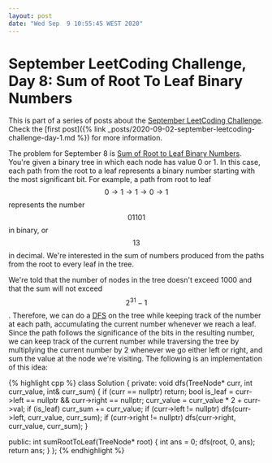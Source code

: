 ```yaml
---
layout: post
date: "Wed Sep  9 10:55:45 WEST 2020"
---
```


# September LeetCoding Challenge, Day 8: Sum of Root To Leaf Binary Numbers

<div class="message" markdown="1">

This is part of a series of posts about the [September LeetCoding
Challenge][september-challenge]. Check the [first post]({% link
_posts/2020-09-02-september-leetcoding-challenge-day-1.md %}) for more
information.

</div>

The problem for September 8 is [Sum of Root to Leaf Binary Numbers][problem].
You're given a binary tree in which each node has value 0 or 1. In this case,
each path from the root to a leaf represents a binary number starting with the
most significant bit. For example, a path from root to leaf $$0 \rightarrow 1
\rightarrow 1 \rightarrow 0 \rightarrow 1$$ represents the number $$01101$$ in
binary, or $$13$$ in decimal. We're interested in the sum of numbers produced
from the paths from the root to every leaf in the tree.

We're told that the number of nodes in the tree doesn't exceed 1000 and that the
sum will not exceed $$2^{31} - 1$$. Therefore, we can do a [DFS][dfs] on the
tree while keeping track of the number at each path, accumulating the current
number whenever we reach a leaf. Since the path follows the significance of the
bits in the resulting number, we can keep track of the current number while
traversing the tree by multiplying the current number by 2 whenever we go either
left or right, and sum the value at the node we're visiting. The following is an
implementation of this idea:

{% highlight cpp %}
class Solution {
private:
  void dfs(TreeNode* curr, int curr_value, int& curr_sum) {
    if (curr == nullptr)
      return;
    bool is_leaf = curr->left == nullptr && curr->right == nullptr;
    curr_value = curr_value * 2 + curr->val;
    if (is_leaf)
      curr_sum += curr_value;
    if (curr->left != nullptr)
      dfs(curr->left, curr_value, curr_sum);
    if (curr->right != nullptr)
      dfs(curr->right, curr_value, curr_sum);
  }

public:
  int sumRootToLeaf(TreeNode* root) {
    int ans = 0;
    dfs(root, 0, ans);
    return ans;
  }
};
{% endhighlight %}

[dfs]: https://en.wikipedia.org/wiki/Depth-first_search
[problem]: https://leetcode.com/problems/sum-of-root-to-leaf-binary-numbers/
[september-challenge]: https://leetcode.com/explore/challenge/card/september-leetcoding-challenge/
